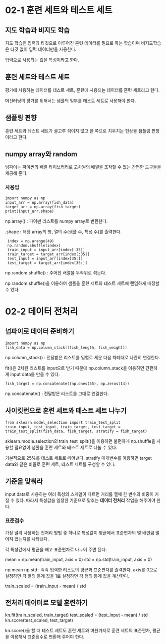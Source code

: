 # 02-1 훈련 세트와 테스트 세트
## 지도 학습과 비지도 학습
 지도 학습은 입력과 타깃으로 이루어진 훈련 데이터를 필요로 하는 학습이며 비지도학습은 타깃 없이 입력 데이터만을 사용한다.

 입력으로 사용되는 값을 특성이라고 한다.

## 훈련 세트와 테스트 세트
 평가에 사용하는 데이터를 테스트 세트, 훈련에 사용되는 데이터를 훈련 세트라고 한다.

 머신러닝의 평가를 위해서는 샘플의 일부를 테스트 세트로 사용해야 한다.

## 샘플링 편향
 훈련 세트와 테스트 세트가 골고루 섞이지 않고 한 쪽으로 치우치는 현상을 샘풀링 편향이라고 한다.

## numpy array와 random
 넘파이는 파이썬의 배열 라이브러리로 고차원의 배열을 조작할 수 있는 간편한 도구들을 제공해 준다.

### 사용법
    import numpy as np
    input_arr = np.array(fish_data)
    target_arr = np.array(fish_target)
    print(input_arr.shape)

 np.array() : 파이썬 리스트를 numpy array로 변환한다.
 
 .shape : 해당 array의 행, 열의 수(샘플 수, 특성 수)를 출력한다.

     index = np.arange(49)
     np.random.shuffle(index)
     train_input = input_arr[index[:35]]
     train_target = target_arr[index[:35]]
     test_input = input_arr[index[35:]]
     test_target = target_arr[index[35:]]

 np.random.shuffle() : 주어진 배열을 무작위로 섞는다.

 np.random.shuffle()을 이용하여 샘플을 훈련 세트와 테스트 세트에 랜덤하게 배정할 수 있다.
 
# 02-2 데이터 전처리
## 넘파이로 데이터 준비하기
    import numpy as np
    fish_data = np.column_stack((fish_length, fish_weight))

np.column_stack() : 전달받은 리스트를 일렬로 세운 다음 차례대로 나란히 연결한다.

fit()은 2차원 리스트를 input으로 받기 때문에 np.column_stack을 이용하면 간편하게 input data를 만들 수 있다.

    fish_target = np.concatenate((np.ones(35), np.zeros(14))

np.concatenate() : 전달받은 리스트를 그대로 연결한다.

## 사이킷런으로 훈련 세트와 테스트 세트 나누기
    from sklearn.model_selection import train_test_split
    train_input, test_input, train_target, test_target = train_test_split(fish_data, fish_target, stratify = fish_target)

sklearn.modle.selection의 train_test_split()을 이용하면 불편하게 np.shuffle을 사용할 필요없이 샘풀을 훈련 세트와 테스트 세트로 나눌 수 있다.

기본적으로 25%를 테스트 세트로 떼어낸다. stratify 매개변수를 이용하면 target data와 같은 비율로 훈련 세트, 테스트 세트를 구성할 수 있다.

## 기준을 맞춰라
 input data로 사용하는 여러 특성의 스케일이 다르면 거리를 잴때 한 변수의 비중이 커질 수 있다. 따라서 특성값을 일정한 기준으로 맞추는 **데이터 전처리** 작업을 해주어야 한다.

### 표준점수
 가장 널리 사용하는 전처리 방법 중 하나로 특성값이 평균에서 표준편차의 몇 배만큼 떨어져 있는지를 나타낸다.

 각 특성값에서 평균을 빼고 표준편차로 나누어 주면 된다.

  mean = np.mean(train_input, axis = 0)
  std = np.std(train_input, axis = 0)

np.mean np.std : 각각 입력한 리스트의 평균과 표준편차를 출력한다. axis를 0으로 설정하면 각 열의 통계 값을 1로 설정하면 각 행의 통계 값을 계산한다.

  train_scaled = (train_input - mean) / std

## 전처리 데이터로 모델 훈련하기
  kn.fit(train_scaled, train_target)
  test_scaled = (test_input - mean) / std
  kn.score(test_scaled, test_target)

kn.score()을 할 때 테스트 세트도 훈련 세트와 마찬가지로 훈련 세트의 표준편차, 평균을 이용해서 표준점수로 변환해 주어야 한다.
 

    

